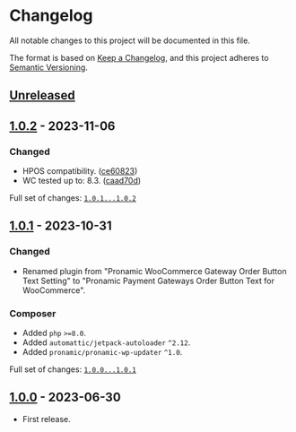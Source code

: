 # Changelog

All notable changes to this project will be documented in this file.

The format is based on [Keep a Changelog](https://keepachangelog.com/en/1.0.0/),
and this project adheres to [Semantic Versioning](https://semver.org/spec/v2.0.0.html).

## [Unreleased]

## [1.0.2] - 2023-11-06

### Changed

- HPOS compatibility. ([ce60823](https://github.com/pronamic/pronamic-payment-gateways-order-button-text-for-woocommerce/commit/ce608231b9203505d68add306ce35b5501da08d7))
- WC tested up to: 8.3. ([caad70d](https://github.com/pronamic/pronamic-payment-gateways-order-button-text-for-woocommerce/commit/caad70dfeccbee25df514a5fa980a29ea690c7a9))

Full set of changes: [`1.0.1...1.0.2`][1.0.2]

[1.0.2]: https://github.com/pronamic/pronamic-payment-gateways-order-button-text-for-woocommerce/compare/v1.0.1...v1.0.2

## [1.0.1] - 2023-10-31

### Changed

- Renamed plugin from "Pronamic WooCommerce Gateway Order Button Text Setting" to "Pronamic Payment Gateways Order Button Text for WooCommerce".

### Composer

- Added `php` `>=8.0`.
- Added `automattic/jetpack-autoloader` `^2.12`.
- Added `pronamic/pronamic-wp-updater` `^1.0`.

Full set of changes: [`1.0.0...1.0.1`][1.0.1]

[1.0.1]: https://github.com/pronamic/pronamic-payment-gateways-order-button-text-for-woocommerce/compare/v1.0.0...v1.0.1

## [1.0.0] - 2023-06-30

- First release.

[unreleased]: https://github.com/pronamic/wp-pronamic-woocommerce-gateway-order-button-text-setting/compare/v1.0.0...HEAD
[1.0.0]: https://github.com/pronamic/wp-pronamic-woocommerce-gateway-order-button-text-setting/releases/tag/v0.0.1
